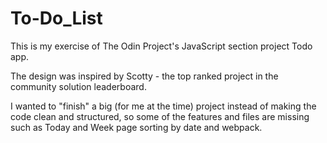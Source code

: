 # To-Do_List

This is my exercise of The Odin Project's JavaScript section project Todo app.

The design was inspired by Scotty - the top ranked project in the community solution leaderboard.

I wanted to "finish" a big (for me at the time) project instead of making the code clean and structured, so some of the features and files are missing such as Today and Week page sorting by date and webpack.
